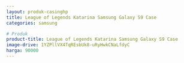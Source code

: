 ```yaml
---
layout: produk-casinghp
title: League of Legends Katarina Samsung Galaxy S9 Case
categories: samsung

# Produk
product-title: League of Legends Katarina Samsung Galaxy S9 Case
image-drive: 1YZPllVX4TqREsbUk8-uRyHwkCNaLfdyC
harga: 90000
---
```

